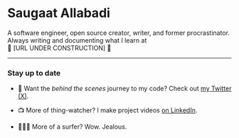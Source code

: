 
# Saugaat Allabadi
A software engineer, open source creator, writer, and former procrastinator.
Always writing and documenting what I learn at <br /> 🚧 [URL UNDER CONSTRUCTION] 🚧

<hr>

### Stay up to date

- 📖 Want the _behind the scenes_ journey to my code? Check out [my Twitter (X)](https://x.com/SaugaatAllabadi).

- 📺 More of thing-watcher? I make project videos [on LinkedIn](https://www.linkedin.com/in/saugaatallabadi/).

- 🏄🏻‍♂️ More of a surfer? Wow. Jealous.
